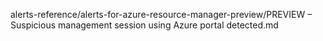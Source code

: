 alerts-reference/alerts-for-azure-resource-manager-preview/PREVIEW – Suspicious management session using Azure portal detected.md